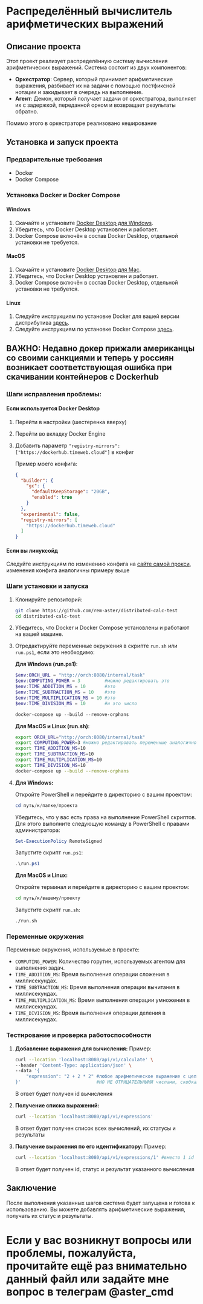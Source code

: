 # Распределённый вычислитель арифметических выражений

## Описание проекта

Этот проект реализует распределённую систему вычисления арифметических выражений. Система состоит из двух компонентов:

- **Оркестратор**: Сервер, который принимает арифметические выражения, разбивает их на задачи с помощью постфиксной нотации и закидывает в очередь на выполнение.
- **Агент**: Демон, который получает задачи от оркестратора, выполняет их с задержкой, переданной орком и возвращает результаты обратно.

Помимо этого в оркестраторе реализовано кеширование

## Установка и запуск проекта

### Предварительные требования

- Docker
- Docker Compose

### Установка Docker и Docker Compose

#### Windows

1. Скачайте и установите [Docker Desktop для Windows](https://www.docker.com/products/docker-desktop).
2. Убедитесь, что Docker Desktop установлен и работает.
3. Docker Compose включён в состав Docker Desktop, отдельной установки не требуется.

#### MacOS

1. Скачайте и установите [Docker Desktop для Mac](https://www.docker.com/products/docker-desktop).
2. Убедитесь, что Docker Desktop установлен и работает.
3. Docker Compose включён в состав Docker Desktop, отдельной установки не требуется.

#### Linux

1. Следуйте инструкциям по установке Docker для вашей версии дистрибутива [здесь](https://docs.docker.com/engine/install/).
2. Следуйте инструкциям по установке Docker Compose [здесь](https://docs.docker.com/compose/install/).

## **ВАЖНО:** Недавно докер прижали американцы со своими санкциями и теперь у россиян возникает соответствующая ошибка при скачивании контейнеров с Dockerhub
### Шаги исправления проблемы:

#### Если используется Docker Desktop

1. Перейти в настройки (шестеренка вверху)

2. Перейти во вкладку Docker Engine

3. Добавить параметр ```"registry-mirrors": ["https://dockerhub.timeweb.cloud"]``` в конфиг

    Пример моего конфига:
    ```json
    {
      "builder": {
        "gc": {
          "defaultKeepStorage": "20GB",
          "enabled": true
        }
      },
      "experimental": false,
      "registry-mirrors": [
        "https://dockerhub.timeweb.cloud"
      ]
    }
    ```

#### Если вы линуксойд

  Следуйте инструкциям по изменению конфига на [сайте самой прокси](https://dockerhub.timeweb.cloud), изменения конфига аналогичны примеру выше

### Шаги установки и запуска

1. Клонируйте репозиторий:

    ```sh
    git clone https://github.com/rem-aster/distributed-calc-test
    cd distributed-calc-test
    ```

2. Убедитесь, что Docker и Docker Compose установлены и работают на вашей машине.

3. Отредактируйте переменные окружения в скрипте `run.sh` или `run.ps1`, если это необходимо:

    **Для Windows (run.ps1)**:

    ```powershell
    $env:ORCH_URL = "http://orch:8080/internal/task"
    $env:COMPUTING_POWER = 3         #можно редактировать это
    $env:TIME_ADDITION_MS = 10       #это
    $env:TIME_SUBTRACTION_MS = 10    #это 
    $env:TIME_MULTIPLICATION_MS = 10 #это
    $env:TIME_DIVISION_MS = 10       #и это число

    docker-compose up --build --remove-orphans
    ```

    **Для MacOS и Linux (run.sh)**:

    ```sh
    export ORCH_URL="http://orch:8080/internal/task"
    export COMPUTING_POWER=3 #можно редактировать переменные аналогично примеру выше (run.ps1)
    export TIME_ADDITION_MS=10
    export TIME_SUBTRACTION_MS=10
    export TIME_MULTIPLICATION_MS=10
    export TIME_DIVISION_MS=10
    docker-compose up --build --remove-orphans
    ```

4. **Для Windows:**

    Откройте PowerShell и перейдите в директорию с вашим проектом:

    ```powershell
    cd путь/к/папке/проекта
    ```

    Убедитесь, что у вас есть права на выполнение PowerShell скриптов. Для этого выполните следующую команду в PowerShell с правами администратора:

    ```powershell
    Set-ExecutionPolicy RemoteSigned
    ```

    Запустите скрипт `run.ps1`:

    ```powershell
    .\run.ps1
    ```

    **Для MacOS и Linux:**

    Откройте терминал и перейдите в директорию с вашим проектом:

    ```sh
    cd путь/к/вашему/проекту
    ```

    Запустите скрипт `run.sh`:

    ```sh
    ./run.sh
    ```

### Переменные окружения

Переменные окружения, используемые в проекте:

- `COMPUTING_POWER`: Количество горутин, используемых агентом для выполнения задач.
- `TIME_ADDITION_MS`: Время выполнения операции сложения в миллисекундах.
- `TIME_SUBTRACTION_MS`: Время выполнения операции вычитания в миллисекундах.
- `TIME_MULTIPLICATION_MS`: Время выполнения операции умножения в миллисекундах.
- `TIME_DIVISION_MS`: Время выполнения операции деления в миллисекундах.

### Тестирование и проверка работоспособности

1. **Добавление выражения для вычисления:**
    Пример:
    ```sh
    curl --location 'localhost:8080/api/v1/calculate' \
    --header 'Content-Type: application/json' \
    --data '{
        "expression": "2 + 2 * 2" #любое арифметическое выражение с целочислеными и/или дробными
    }'                            #НО НЕ ОТРИЦАТЕЛЬНЫМИ числами, скобками и знаками + - * / соответствующих операций
    ```

    В ответ будет получен id вычисления

2. **Получение списка выражений:**
    ```sh
    curl --location 'localhost:8080/api/v1/expressions'
    ```

    В ответ будет получен список всех вычислений, их статусы и результаты

3. **Получение выражения по его идентификатору:**
    Пример:
    ```sh
    curl --location 'localhost:8080/api/v1/expressions/1' #вместо 1 id вашего вычисления
    ```

    В ответ будет получен id, статус и результат указанного вычисления

## Заключение

После выполнения указанных шагов система будет запущена и готова к использованию. Вы можете добавлять арифметические выражения, получать их статус и результаты.

# Если у вас возникнут вопросы или проблемы, пожалуйста, прочитайте ещё раз внимательно данный файл или задайте мне вопрос в телеграм @aster_cmd
